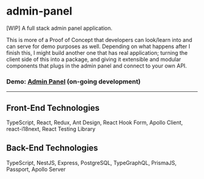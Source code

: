 # admin-panel
[WIP] A full stack admin panel application.

This is more of a Proof of Concept that developers can look/learn into and can serve for demo purposes as well. Depending on what happens after I finish this, I might build another one that has real application; turning the client side of this into a package, and giving it extensible and modular components that plugs in the admin panel and connect to your own API.

### Demo: <a href="https://main.d1cxgbv5wm9hf1.amplifyapp.com/" target="_blank" rel="noopener noreferrer">Admin Panel</a> (on-going development)

---

## Front-End Technologies
TypeScript, React, Redux, Ant Design, React Hook Form, Apollo Client, react-i18next, React Testing Library

## Back-End Technologies
TypeScript, NestJS, Express, PostgreSQL, TypeGraphQL, PrismaJS, Passport, Apollo Server
